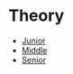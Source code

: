 <h1>Theory</h1>

<ul>
    <li>
        <a href="junior/01.md">Junior</a>
    </li>
    <li>
        <a href="middle/01.md">Middle</a>
    </li>
    <li>
        <a href="senior/01.md">Senior</a>
    </li>
</ul>
